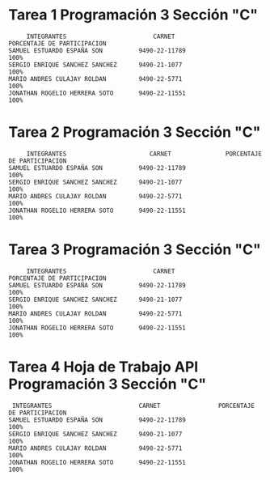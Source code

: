 # Tarea 1   Programación 3    Sección "C"
         INTEGRANTES                        CARNET                PORCENTAJE DE PARTICIPACION
    SAMUEL ESTUARDO ESPAÑA SON          9490-22-11789                      100%      
    SERGIO ENRIQUE SANCHEZ SANCHEZ      9490-21-1077                       100%
    MARIO ANDRES CULAJAY ROLDAN         9490-22-5771                       100%
    JONATHAN ROGELIO HERRERA SOTO       9490-22-11551                      100%
# Tarea 2   Programación 3    Sección "C"
         INTEGRANTES                       CARNET               PORCENTAJE DE PARTICIPACION
    SAMUEL ESTUARDO ESPAÑA SON          9490-22-11789                      100%      
    SERGIO ENRIQUE SANCHEZ SANCHEZ      9490-21-1077                       100%
    MARIO ANDRES CULAJAY ROLDAN         9490-22-5771                       100%
    JONATHAN ROGELIO HERRERA SOTO       9490-22-11551                      100%
    
# Tarea 3   Programación 3    Sección "C"
         INTEGRANTES                        CARNET                PORCENTAJE DE PARTICIPACION
    SAMUEL ESTUARDO ESPAÑA SON          9490-22-11789                      100%      
    SERGIO ENRIQUE SANCHEZ SANCHEZ      9490-21-1077                       100%
    MARIO ANDRES CULAJAY ROLDAN         9490-22-5771                       100%
    JONATHAN ROGELIO HERRERA SOTO       9490-22-11551                      100%

# Tarea 4 Hoja de Trabajo API  Programación 3    Sección "C"
     INTEGRANTES                        CARNET                PORCENTAJE DE PARTICIPACION
    SAMUEL ESTUARDO ESPAÑA SON          9490-22-11789                      100%      
    SERGIO ENRIQUE SANCHEZ SANCHEZ      9490-21-1077                       100%
    MARIO ANDRES CULAJAY ROLDAN         9490-22-5771                       100%
    JONATHAN ROGELIO HERRERA SOTO       9490-22-11551                      100%
